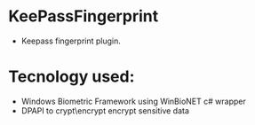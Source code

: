 # KeePassFingerprint

- Keepass fingerprint plugin.

# Tecnology used:

  - Windows Biometric Framework using WinBioNET c# wrapper
  - DPAPI to crypt\encrypt encrypt sensitive data

